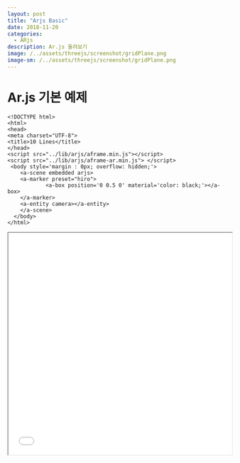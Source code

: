 ```yaml
---
layout: post
title: "Arjs Basic"
date: 2018-11-20
categories:
  - ARjs
description: Ar.js 돌려보기    
image: /../assets/threejs/screenshot/gridPlane.png
image-sm: /../assets/threejs/screenshot/gridPlane.png
---
```

# Ar.js 기본 예제
	
	<!DOCTYPE html>
	<html>
	<head>
	<meta charset="UTF-8">
	<title>10 Lines</title>
	</head>
	<script src="../lib/arjs/aframe.min.js"></script>
	<script src="../lib/arjs/aframe-ar.min.js"> </script>
	 <body style='margin : 0px; overflow: hidden;'>
	    <a-scene embedded arjs>
	  	<a-marker preset="hiro">
	            <a-box position='0 0.5 0' material='color: black;'></a-box>
	  	</a-marker>
	  	<a-entity camera></a-entity>
	    </a-scene>
	  </body>
	</html>
	

<iframe width="100%" height="500px;" src="{{ site.url }}/assets/resources/html/NewFile.html"></iframe>